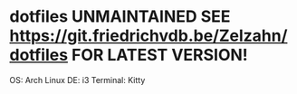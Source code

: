 # dotfiles UNMAINTAINED SEE https://git.friedrichvdb.be/Zelzahn/dotfiles FOR LATEST VERSION!
OS: Arch Linux
DE: i3
Terminal: Kitty
